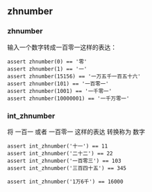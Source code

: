 ## zhnumber

### zhnumber
输入一个数字转成一百零一这样的表达：

```text
assert zhnumber(0) == '零'
assert zhnumber(1) == '一'
assert zhnumber(15156) == '一万五千一百五十六'
assert zhnumber(101) == '一百零一'
assert zhnumber(1001) == '一千零一'
assert zhnumber(10000001) == '一千万零一'
```


### int_zhnumber
将 一百一 或者 一百零一 这样的表达 转换称为 数字

```text
assert int_zhnumber('十一') == 11
assert int_zhnumber('二十二') == 22
assert int_zhnumber('一百零三') == 103
assert int_zhnumber('三百四十五') == 345

assert int_zhnumber('1万6千') == 16000
```
